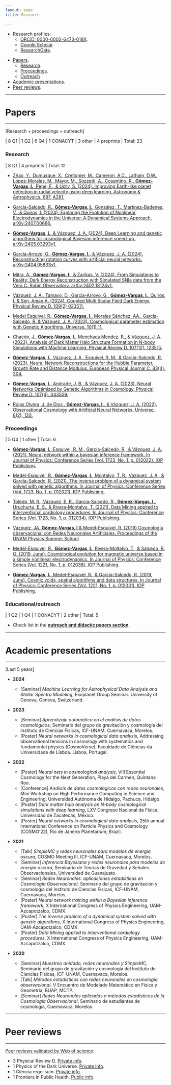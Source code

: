 ```yaml
---
layout: page
title: Research

---
```


- Research profiles: 
	- [ORCiD: 0000-0002-6473-018X](https://orcid.org/0000-0002-6473-018X).
	- [Google Scholar](https://scholar.google.com.mx/citations?user=c9OLfMcAAAAJ&hl=es).
	- [ResearchGate](https://www.researchgate.net/profile/Isidro-Gomez-Vargas).
<!--	- [ADS](https://ui.adsabs.harvard.edu/search/q=author%3A%22G%C3%B3mez-Vargas%2C%20Isidro%22&sort=date%20desc%2C%20bibcode%20desc&p_=0).
	- [InspireHep](https://inspirehep.net/authors/1862237).
- [Web of Science](https://www.webofscience.com/wos/author/record/GYD-5531-2022). -->
- [Papers](#list-of-papers).
	- [Research](#research).
	- [Proceedings](#proceedings).
	- [Outreach](#educational/outreach)
- [Academic presentations](#list-of-academic-presentations).
- [Peer reviews](#peer-reviews).


-----------------------------------------------------------

# Papers

---

[Research + proceedings + outreach]

| 8 Q1 | 1 Q2 | 6 Q4 | 1 CONACYT | 3 other | 4 preprints | Total: 23

### Research

| 8 Q1 | 4 preprints | Total: 12


- [Zhao, Y., Dumusque, X., Cretignier, M., Cameron, A.C., Latham, D.W., López-Morales, M., Mayor, M., Sozzetti, A., Cosentino, R., **Gómez-Vargas, I.**, Pepe, F., & Udry, S. (2024). Improving Earth-like planet detection in radial velocity using deep learning. Astronomy & Astrophysics. 687, A281.](https://doi.org/10.1051/0004-6361/202450022)

- [García-Salcedo, R., **Gómez-Vargas, I.**, González, T., Martinez-Badenes, V., & Quiros, I. (2024). Exploring the Evolution of Nonlinear Electrodynamics in the Universe: A Dynamical Systems Approach. arXiv:2407.00686.](https://arxiv.org/abs/2407.00686)

- [**Gómez-Vargas, I.**, & Vázquez, J. A. (2024). Deep Learning and genetic algorithms for cosmological Bayesian inference speed-up. arXiv:2405.03293v1.](https://arxiv.org/abs/2405.03293)

- [Garcia-Arroyo, G., **Gómez-Vargas, I.**, & Vázquez, J. A. (2024). Reconstructing rotation curves with artificial neural networks. arXiv:2404.05833v1.](https://arxiv.org/abs/2404.05833)

- [Mitra, A., **Gómez-Vargas, I.**, & Zarikas, V. (2024). From Simulations to Reality: Dark Energy Reconstruction with Simulated SNIa data from the Vera C. Rubin Observatory. arXiv:2402.18124v1.](https://arxiv.org/abs/2402.18124)

- [Vázquez, J. A., Tamayo, D., Garcia-Arroyo, G., **Gómez-Vargas, I.**, Quiros, I. & Sen, Anjan A. (2024). Coupled Multi Scalar Field Dark Energy. Physical Review D. 109(2) 023511.](https://link.aps.org/doi/10.1103/PhysRevD.109.023511)

- [Medel Esquivel, R., **Gómez-Vargas, I.**, Morales Sánchez, AA., García-Salcedo, R. & Vázquez, J. A. (2023). Cosmological parameter estimation with Genetic Algorithms. Universe. 10(1) 11.](https://www.mdpi.com/2218-1997/10/1/11)

- [Chacón, J., **Gómez-Vargas, I.**, Menchaca Mendez, R., & Vázquez, J. A. (2023). Analysis of Dark Matter Halo Structure Formation in N-body Simulations with Machine Learning. Physical Review D. 107(12). 123515.](https://journals.aps.org/prd/abstract/10.1103/PhysRevD.107.123515)

- [**Gómez-Vargas, I.**, Vázquez, J. A., Esquivel, R. M., & García-Salcedo, R. (2023). Neural Network Reconstructions for the Hubble Parameter, Growth Rate and Distance Modulus. European Physical Journal C. 83(4). 304.](https://doi.org/10.1140/epjc/s10052-023-11435-9)

- [**Gómez-Vargas, I.**, Andrade, J. B., & Vázquez, J. A. (2023). Neural Networks Optimized by Genetic Algorithms in Cosmology. Physical Review D. 107(4). 043509.](https://journals.aps.org/prd/abstract/10.1103/PhysRevD.107.043509) 

- [Rojas Olvera, J. de Dios , **Gómez-Vargas, I.**, & Vázquez, J. A. (2022). Observational Cosmology with Artificial Neural Networks. Universe, 8(2), 120.](https://www.mdpi.com/2218-1997/8/2/120)


### Proceedings 

| 5 Q4 | 1 other | Total: 6


- [**Gómez-Vargas, I.**, Esquivel, R. M., García-Salcedo, R., & Vázquez, J. A. (2021). Neural network within a bayesian inference framework. In Journal of Physics: Conference Series (Vol. 1723, No. 1, p. 012022). IOP Publishing.](https://iopscience.iop.org/article/10.1088/1742-6596/1723/1/012022/meta)

- [Medel-Esquivel, R., **Gómez-Vargas, I.**, Montalvo, T. R., Vázquez, J. A., & García-Salcedo, R. (2021). The inverse problem of a dynamical system solved with genetic algorithms. In Journal of Physics: Conference Series (Vol. 1723, No. 1, p. 012021). IOP Publishing.](https://iopscience.iop.org/article/10.1088/1742-6596/1723/1/012021/meta)

- [Toledo, M. R., Vázquez, E. R., García-Salcedo, R., **Gómez-Vargas, I.**, Uruchurtu, E. S., & Rivera-Montalvo, T. (2021). Data Mining applied to interventional cardiology procedures. In Journal of Physics: Conference Series (Vol. 1723, No. 1, p. 012034). IOP Publishing.](https://iopscience.iop.org/article/10.1088/1742-6596/1723/1/012034/meta)

- [Vazquez, JA, **Gómez-Vargas, I** & Medel-Esquivel, R. (2019) Cosmología observacional con Redes Neuronales Artificiales. Proceedings of the UNAM Physics Summer School](https://www.fis.unam.mx/pdfs/Memorias%20Escuela%20de%20Verano%202019.pdf#page=97).

- [Medel-Esquivel, R., **Gómez-Vargas, I.**, Rivera-Moltalvo, T., & Salcedo, R. G. (2019, June). Cosmological evolution for magnetic universe based in a simple nonlinear electrodynamics. In Journal of Physics: Conference Series (Vol. 1221, No. 1, p. 012038). IOP Publishing.](https://iopscience.iop.org/article/10.1088/1742-6596/1221/1/012038/meta)

- [**Gómez-Vargas, I.**, Medel-Esquivel, R., & García-Salcedo, R. (2019, June). Cosmic voids, spatial algorithms and data structures. In Journal of Physics: Conference Series (Vol. 1221, No. 1, p. 012031). IOP Publishing.](https://iopscience.iop.org/article/10.1088/1742-6596/1221/1/012031/meta)
 


### Educational/outreach

| 1 Q2 | 1 Q4 | 1 CONACYT | 2 other | Total: 5

- Check list in the [**outreach and didactic papers section**](https://igomezv.github.io/outreach/#papers).

-----

# Academic presentations
-----
[Last 5 years]

- **2024**
	- [Seminar] *Machine Learning for Astrophysical Data Analysis and Stellar Spectra Modeling*, Exoplanet Group Seminar. University of Geneva, Geneva, Switzerland.

- **2023** 
	- [Seminar] *Aprendizaje automático en el análisis de datos cosmológicos*, Seminario del grupo de gravitación y cosmología del Instituto de Ciencias Físicas, ICF-UNAM, Cuernavaca, Morelos.
	- [Poster] *Neural networks in cosmological data analysis*, Addressing observational tensions in cosmology with systematics and fundamental physics (CosmoVerse). Faculdade de Ciências da Universidade de Lisboa. Lisboa, Portugal.

- **2022** 
	- [Poster] *Neural nets in cosmological analysis*, VIII Essential Cosmology for the Next Generation, Playa del Carmen, Quintana Roo.
	- [Conference] *Análisis de datos cosmológicos con redes neuronales*, Mini Workshop on High Performance Computing in Science and Engineering, Universidad Autónoma de Hidalgo, Pachuca, Hidalgo.
	- [Poster] *Dark matter halo analysis on N-body cosmological simulations with deep learning*, LXV Congreso Nacional de Física, Universidad de Zacatecas, México.
	- [Poster] *Neural networks in cosmological data analysis*, 25th annual International Conference on Particle Physics and Cosmology (COSMO'22), Rio de Janeiro Planetarium, Brazil.

- **2021** 
	- [Talk] *SimpleMC y redes neuronales para modelos de energía oscura*, COSMO Meeting III, ICF-UNAM, Cuernavaca, Morelos.
	- [Seminar] *Inferencia Bayesiana y redes neuronales para modelos de energía oscura*, Seminario de Teorías de Gravedad y Señales Observacionales, Universidad de Guanajuato.
	- [Seminar] *Redes Neuronales: aplicaciones estadísticas en Cosmología Observacional*, Seminario del grupo de gravitación y cosmología del Instituto de Ciencias Físicas, ICF-UNAM, Cuernavaca, Morelos.
	- [Poster] *Neural network training within a Bayesian inference framework*, X International Congress of Physics Engineering, UAM-Azcapotzalco, CDMX.
	- [Poster] *The inverse problem of a dynamical system solved with genetic algorithms*, X International Congress of Physics Engineering, UAM-Azcapotzalco, CDMX.
	- [Poster] *Data Mining applied to interventional cardiology procedures*, X International Congress of Physics Engineering, UAM-Azcapotzalco, CDMX.
	
- **2020** 
	- [Seminar] *Muestreo anidado, redes neuronales y SimpleMC*, Seminario del grupo de gravitación y cosmología del Instituto de Ciencias Físicas, ICF-UNAM, Cuernavaca, Morelos.
	- [Talk] *Métodos estadísticos con redes neuronales en cosmología observacional*, V Encuentro de Modelado Matemático en Física y Geometría, BUAP, MCTP.
	- [Seminar] *Redes Neuronales aplicadas a métodos estadísticos de la Cosmología Observacional*, Seminario de estudiantes de cosmología, Cuernavaca, Morelos. 

<!--
- **2019** 
	- [Poster] *Artificial Neural Networks as optimizers in Bayesian inference*, I Taller conjunto de Deep Learning y Ciencia de Datos, CIMAT, Guanajuato, México.
	- [Poster] *Estado del arte de la aplicación de las Redes Neuronales Artificiales en Radiología diagnóstica*, XIX International Symposium on Solid State Dosimetry, Zacatecas, México.
   - **2018** 
	- [Talk] *Algoritmos de ciencias de datos para vacíos cósmicos*, Escuela Nacional de Cosmología Guanajuato. Guanajuato, México.
	- [Poster] *Cosmological evolution for magnetic universe based in a simple nonlinear electrodynamics*, IX International Congress of Physics Engineering, UAM-Azcapotzalco, CDMX.
	- [Poster] *Cosmic voids, spatial algorithms and data structures*, IX International Congress of Physics Engineering, UAM-Azcapotzalco, CDMX.
- **2017**
	- [Talk] *Analisis de datos cosmológicos para el estudio de vacíos cósmicos*, Simposio de Tecnología Avanzada, CDMX. 
	- [Conference] *La Realidad Aumentada como herramienta didáctica en geometría 3D*, LASERA, CDMX.  -->

	
-----

# Peer reviews
-----

[Peer reviews validated by Web of science](https://www.webofscience.com/wos/author/record/GYD-5531-2022):

- 3 Physical Review D. [Private info](https://journals.aps.org/prd/).
- 1 Physics of the Dark Universe. [Private info](https://www.sciencedirect.com/journal/physics-of-the-dark-universe).
- 1 Ciencia ergo-sum. [Private info](https://cienciaergosum.uaemex.mx).
- 1 Frontiers in Public Health. [Public info](https://www.frontiersin.org/articles/10.3389/fpubh.2022.939758/full).

